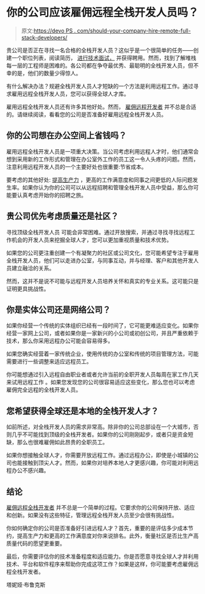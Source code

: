 # 你的公司应该雇佣远程全栈开发人员吗？

> 原文:[https://devo PS . com/should-your-company-hire-remote-full-stack-developers/](https://devops.com/should-your-company-hire-remote-full-stack-developers/)

贵公司是否正在寻找一名合格的全栈开发人员？这似乎是一个很简单的任务——创建一个职位列表，阅读简历， [进行技术面试，](https://firstround.com/review/The-anatomy-of-the-perfect-technical-interview-from-a-former-Amazon-VP/) 并获得聘用。然而，找到了解堆栈每一层的工程师是困难的。各公司都在争夺最优秀、最聪明的全栈开发人员，但不幸的是，他们的数量少得惊人。

有什么解决办法？规避全栈开发人员人才短缺的一个方法是利用远程工作。通过寻求雇用远程全栈开发人员，您可以获得全球人才库。

雇用远程全栈开发人员还有许多其他好处。然而， [雇佣远程开发者](https://www.codementor.io/blog/hiring-remote-developers-misconception-4jupitw175) 并不总是合适的。请继续阅读，看看您的公司是否准备好雇用远程全栈开发人员。

## 你的公司想在办公空间上省钱吗？

雇用远程全栈开发人员是一项重大决策。当公司考虑利用远程人才时，他们通常会想到采用新的工作形式和管理在办公室外工作的员工这一令人头疼的问题。然而，注意利用远程开发人员的一个主要好处也很重要:节省成本。

要考虑的其他好处: [提高生产力](https://hbr.org/2014/01/to-raise-productivity-let-more-employees-work-from-home) ，更高的工作满意度和同事之间更低的人际问题发生率。如果你认为你的公司可以从远程招聘和管理全栈开发人员中受益，那么你可能要认真考虑开始你的招聘之旅。

## 贵公司优先考虑质量还是社区？

寻找顶级全栈开发人员 可能会非常困难。通过开放搜索，并通过寻找寻找远程工作机会的开发人员来挖掘全球人才，您可以更加重视质量和技术优势。

如果您的公司更注重创建一个有凝聚力的社区或公司文化，您可能希望专注于雇用全栈开发人员，他们可以走进办公室，与同事互动，并与经理、客户和其他开发人员建立融洽的关系。

然而，这并不是说不可能与远程开发人员培养关怀和真实的专业关系。这可能只是证明更具挑战性。

## 你是实体公司还是网络公司？

如果你经营一个传统的实体组织已经有一段时间了，它可能更难适应变化。如果你经营一家网上公司，或者如果你是一家新兴的小公司或初创公司，并且严重依赖于技术，那么你采用远程办公可能会容易得多。

如果您确实经营着一家传统企业，使用传统的办公室和传统的项目管理方法，可能需要进行一些调整来适应远程员工。

你可能想通过引入远程自由职业者或者允许当前的全职开发人员每周在家工作几天来试用远程工作 。如果您发现您的公司很容易适应这些变化，那么您也可以考虑雇佣完全远程的全栈开发人员。

## **您希望获得全球还是本地的全栈开发人才？**

如前所述，对全栈开发人员的需求非常高。除非你的公司总部设在一个大城市，否则几乎不可能找到顶级的全栈开发者。如果你的公司刚刚起步，或者只是资金短缺，那么也很难雇佣如此昂贵的全职员工。

如果你想接触全球人才，你需要开放远程工作。通过远程办公，即使是小城镇的公司也能接触到顶尖人才。然而，如果你对培养本地人才更感兴趣，你可能对利用远程办公不感兴趣。

## **结论**

[雇佣远程全栈开发者](https://www.15five.com/blog/complete-guide-hiring-remote-development-team/) 并不总是一个简单的过程。它要求你的公司保持开放、适应和创新。如果没有这些特征，管理远程全栈开发人员至少会很有挑战性。

你如何确定你的公司是否准备好引进远程人才？首先，重要的是评估多少成本节约，提高生产力和更高的工作满意度对你来说排名。此外，衡量社区是否比生产高质量代码的愿望更重要。

最后，你需要评估你的技术准备程度和适应能力。你是否愿意寻找全球人才并利用技术、平台和软件程序来帮助你完成这项工作？如果是这样，你可能要考虑雇佣远程全栈开发者。

塔妮娅·布鲁克斯